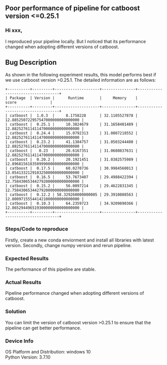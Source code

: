 ## Poor performance of pipeline for catboost version <=0.25.1
### Hi xxx,
I reproduced your pipeline locally. But I noticed that its performance changed when adopting different versions of catboost.
## Bug Description
As shown in the following experiment results, this model performs best if we use catboost version >0.25.1. The detailed information are as follows:
```
+----------+---------+--------------------+---------------+-----------------------------------+
| Package  | Version |      Runtime       |     Memory    |               score               |
+----------+---------+--------------------+---------------+-----------------------------------+
| catboost |  1.0.3  |     8.1758228      | 32.1105527878 | 12.885250722957547000000000000000 |
| catboost |  0.25.1 |     10.3824679     | 31.1658401489 | 12.882527611411470000000000000000 |
| catboost |  0.24.4 |     15.0792313     | 31.0807218552 | 12.882527611411470000000000000000 |
| catboost |  0.23.2 |     41.1384757     | 31.0503244400 | 12.882527611411470000000000000000 |
| catboost |   0.23  |     20.6167351     | 31.0680837631 | 12.882527611411470000000000000000 |
| catboost |  0.20.2 |     20.1921451     | 31.0382575989 | 12.896815618350999000000000000000 |
| catboost |  0.17.5 |     60.0270736     | 30.9984560013 | 13.054133212918325000000000000000 |
| catboost |  0.16.5 |     53.7673407     | 29.4988422394 | 12.758430653442792000000000000000 |
| catboost |  0.15.2 |     56.0097214     | 29.4622831345 | 12.758430653442792000000000000000 |
| catboost |  0.12.2 | 58.329260000000005 | 29.3910808563 | 12.800971555441421000000000000000 |
| catboost |  0.10.3 |     64.2359723     | 34.9209890366 | 12.865294496519300000000000000000 |
+----------+---------+--------------------+---------------+-----------------------------------+
```
### Steps/Code to reproduce
Firstly, create a new conda enviorment and install all libraries with latest version. Secondly, change numpy version and rerun pipeline.
### Expected Results
The performance of this pipeline are stable.
### Actual Results
Pipeline performance changed when adopting different versions of catboost.
### Solution
You can limit the version of catboost version >0.25.1 to ensure that the pipeline can get better performance.
### Device Info
OS Platform and Distribution:        windows 10<br />
Python Version:                      3.7.10
